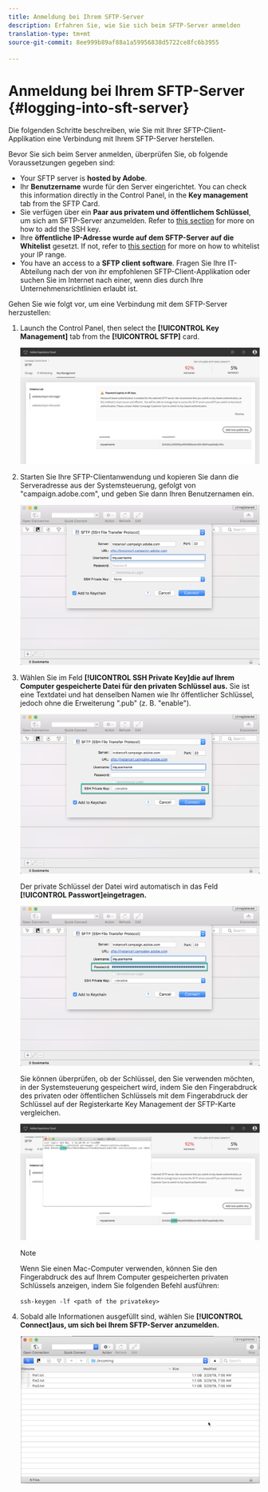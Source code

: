 ```yaml
---
title: Anmeldung bei Ihrem SFTP-Server
description: Erfahren Sie, wie Sie sich beim SFTP-Server anmelden
translation-type: tm+mt
source-git-commit: 8ee999b89af88a1a59956838d5722ce8fc6b3955

---
```



# Anmeldung bei Ihrem SFTP-Server {#logging-into-sft-server}

Die folgenden Schritte beschreiben, wie Sie mit Ihrer SFTP-Client-Applikation eine Verbindung mit Ihrem SFTP-Server herstellen.

Bevor Sie sich beim Server anmelden, überprüfen Sie, ob folgende Voraussetzungen gegeben sind:

* Your SFTP server is **hosted by Adobe**.
* Ihr **Benutzername** wurde für den Server eingerichtet. You can check this information directly in the Control Panel, in the **Key management** tab from the SFTP Card.
* Sie verfügen über ein **Paar aus privatem und öffentlichem Schlüssel**, um sich am SFTP-Server anzumelden. Refer to [this section](../../sftp/using/key-management.md) for more on how to add the SSH key.
* Ihre **öffentliche IP-Adresse wurde auf dem SFTP-Server auf die Whitelist** gesetzt. If not, refer to [this section](../../sftp/using/ip-range-whitelisting.md) for more on how to whitelist your IP range.
* You have an access to a **SFTP client software**. Fragen Sie Ihre IT-Abteilung nach der von ihr empfohlenen SFTP-Client-Applikation oder suchen Sie im Internet nach einer, wenn dies durch Ihre Unternehmensrichtlinien erlaubt ist.

Gehen Sie wie folgt vor, um eine Verbindung mit dem SFTP-Server herzustellen:

1. Launch the Control Panel, then select the **[!UICONTROL Key Management]** tab from the **[!UICONTROL SFTP]** card.

   ![](assets/fingerprintNEW2.png)

1. Starten Sie Ihre SFTP-Clientanwendung und kopieren Sie dann die Serveradresse aus der Systemsteuerung, gefolgt von "campaign.adobe.com", und geben Sie dann Ihren Benutzernamen ein.

   ![](assets/connect1.png)

1. Wählen Sie im Feld **[!UICONTROL SSH Private Key]die auf Ihrem Computer gespeicherte Datei für den privaten Schlüssel aus.** Sie ist eine Textdatei und hat denselben Namen wie Ihr öffentlicher Schlüssel, jedoch ohne die Erweiterung ".pub" (z. B. "enable").

   ![](assets/connect2.png)

   Der private Schlüssel der Datei wird automatisch in das Feld **[!UICONTROL Passwort]eingetragen.**

   ![](assets/connect3.png)

   Sie können überprüfen, ob der Schlüssel, den Sie verwenden möchten, in der Systemsteuerung gespeichert wird, indem Sie den Fingerabdruck des privaten oder öffentlichen Schlüssels mit dem Fingerabdruck der Schlüssel auf der Registerkarte Key Management der SFTP-Karte vergleichen.

   ![](assets/fingerprint3.png)

   >[!NOTE]
   >
   >Wenn Sie einen Mac-Computer verwenden, können Sie den Fingerabdruck des auf Ihrem Computer gespeicherten privaten Schlüssels anzeigen, indem Sie folgenden Befehl ausführen:
   >
   >`ssh-keygen -lf <path of the privatekey>`

1. Sobald alle Informationen ausgefüllt sind, wählen Sie **[!UICONTROL Connect]aus, um sich bei Ihrem SFTP-Server anzumelden.**

   ![](assets/sftpconnected.png)
